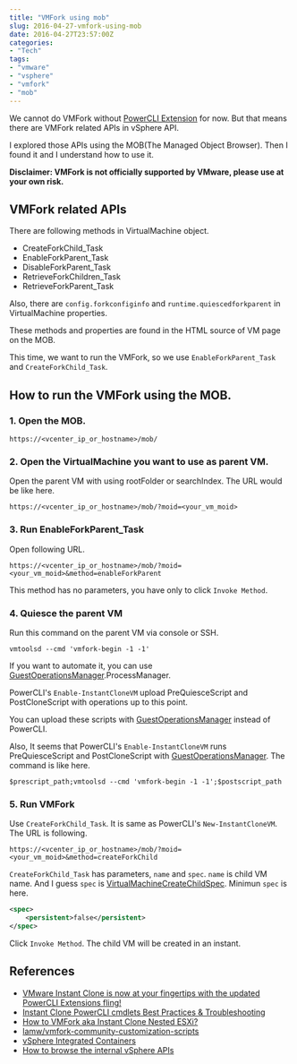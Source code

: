 ```yaml
---
title: "VMFork using mob"
slug: 2016-04-27-vmfork-using-mob
date: 2016-04-27T23:57:00Z
categories: 
- "Tech"
tags: 
- "vmware"
- "vsphere"
- "vmfork"
- "mob"
---
```


We cannot do VMFork without [PowerCLI Extension](https://labs.vmware.com/flings/powercli-extensions) for now. But that means there are VMFork related APIs in vSphere API.

I explored those APIs using the MOB(The Managed Object Browser). Then I found it and I understand how to use it.

**Disclaimer: VMFork is not officially supported by VMware, please use at your own risk.**

## VMFork related APIs

There are following methods in VirtualMachine object.

* CreateForkChild_Task
* EnableForkParent_Task
* DisableForkParent_Task
* RetrieveForkChildren_Task
* RetrieveForkParent_Task

Also, there are `config.forkconfiginfo` and `runtime.quiescedforkparent` in VirtualMachine properties.

These methods and properties are found in the HTML source of VM page on the MOB.

This time, we want to run the VMFork, so we use `EnableForkParent_Task` and `CreateForkChild_Task`.

## How to run the VMFork using the MOB.

### 1. Open the MOB.

```
https://<vcenter_ip_or_hostname>/mob/
```

### 2. Open the VirtualMachine you want to use as parent VM.

Open the parent VM with using rootFolder or searchIndex. The URL would be like here.

```
https://<vcenter_ip_or_hostname>/mob/?moid=<your_vm_moid>
```

### 3. Run EnableForkParent_Task

Open following URL.

```
https://<vcenter_ip_or_hostname>/mob/?moid=<your_vm_moid>&method=enableForkParent
```

This method has no parameters, you have only to click `Invoke Method`.

### 4. Quiesce the parent VM

Run this command on the parent VM via console or SSH.

```shell
vmtoolsd --cmd 'vmfork-begin -1 -1'
```

If you want to automate it, you can use [GuestOperationsManager][GuestOperationsManager].ProcessManager.

PowerCLI's `Enable-InstantCloneVM` upload PreQuiesceScript and PostCloneScript with operations up to this point.

You can upload these scripts with [GuestOperationsManager][GuestOperationsManager] instead of PowerCLI.

Also, It seems that PowerCLI's `Enable-InstantCloneVM` runs PreQuiesceScript and PostCloneScript with [GuestOperationsManager][GuestOperationsManager]. The command is like here.

```shell
$prescript_path;vmtoolsd --cmd 'vmfork-begin -1 -1';$postscript_path
```

### 5. Run VMFork

Use `CreateForkChild_Task`. It is same as PowerCLI's `New-InstantCloneVM`. The URL is following.

```
https://<vcenter_ip_or_hostname>/mob/?moid=<your_vm_moid>&method=createForkChild
```

`CreateForkChild_Task` has parameters, `name` and `spec`. `name` is child VM name. And I guess `spec` is [VirtualMachineCreateChildSpec][VirtualMachineCreateChildSpec]. Minimun `spec` is here.

```xml
<spec>
    <persistent>false</persistent>
</spec>
```

Click `Invoke Method`. The child VM will be created in an instant.

## References

* [VMware Instant Clone is now at your fingertips with the updated PowerCLI Extensions fling!](http://blogs.vmware.com/PowerCLI/2015/08/vmware-instant-clone-now-fingertips-new-powercli-extensions-fling.html)
* [Instant Clone PowerCLI cmdlets Best Practices & Troubleshooting](http://www.virtuallyghetto.com/2015/08/instant-clone-powercli-cmdlets-best-practices-troubleshooting.html)
* [How to VMFork aka Instant Clone Nested ESXi?](http://www.virtuallyghetto.com/2015/08/how-to-vmfork-aka-instant-clone-nested-esxi.html)
* [lamw/vmfork-community-customization-scripts](https://github.com/lamw/vmfork-community-customization-scripts)
* [vSphere Integrated Containers](https://github.com/vmware/vic)
* [How to browse the internal vSphere APIs](https://communities.vmware.com/docs/DOC-11670)

 [GuestOperationsManager]: https://pubs.vmware.com/vsphere-60/topic/com.vmware.wssdk.apiref.doc/vim.vm.guest.GuestOperationsManager.html#field_detail
 [VirtualMachineCreateChildSpec]: https://www.vmware.com/support/developer/converter-sdk/conv61_apireference/vim.vm.CreateChildSpec.html
